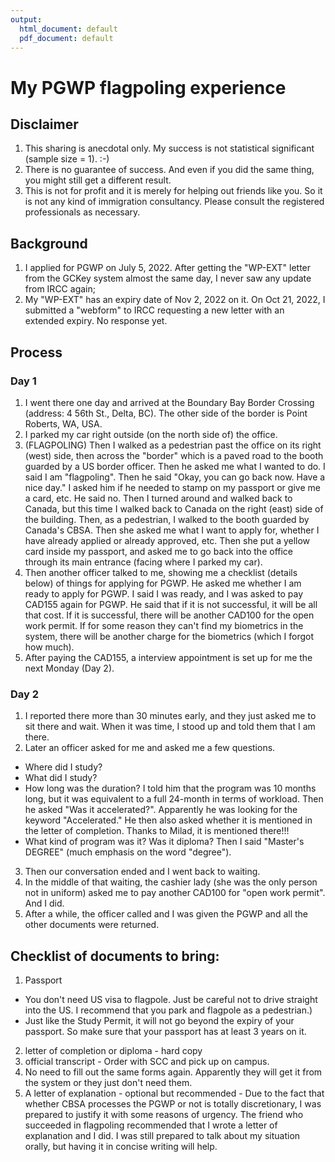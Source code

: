 ```yaml
---
output:
  html_document: default
  pdf_document: default
---
```

# My PGWP flagpoling experience

## Disclaimer

1.  This sharing is anecdotal only. My success is not statistical significant (sample size = 1). :-)
2.  There is no guarantee of success. And even if you did the same thing, you might still get a different result.
3.  This is not for profit and it is merely for helping out friends like you. So it is not any kind of immigration consultancy. Please consult the registered professionals as necessary.

## Background

1.  I applied for PGWP on July 5, 2022. After getting the "WP-EXT" letter from the GCKey system almost the same day, I never saw any update from IRCC again;
2.  My "WP-EXT" has an expiry date of Nov 2, 2022 on it. On Oct 21, 2022, I submitted a "webform" to IRCC requesting a new letter with an extended expiry.  No response yet.

## Process

### Day 1

1.  I went there one day and arrived at the Boundary Bay Border Crossing (address: 4 56th St., Delta, BC).  The other side of the border is Point Roberts, WA, USA.
2.  I parked my car right outside (on the north side of) the office.
3.  (FLAGPOLING) Then I walked as a pedestrian past the office on its right (west) side, then across the "border" which is a paved road to the booth guarded by a US border officer.  Then he asked me what I wanted to do.  I said I am "flagpoling".  Then he said "Okay, you can go back now.  Have a nice day."  I asked him if he needed to stamp on my passport or give me a card, etc. He said no.  Then I turned around and walked back to Canada, but this time I walked back to Canada on the right (east) side of the building.  Then, as a pedestrian, I walked to the booth guarded by Canada's CBSA.  Then she asked me what I want to apply for, whether I have already applied or already approved, etc.  Then she put a yellow card inside my passport, and asked me to go back into the office through its main entrance (facing where I parked my car).
4. Then another officer talked to me, showing me a checklist (details below) of things for applying for PGWP.  He asked me whether I am ready to apply for PGWP.  I said I was ready, and I was asked to pay CAD155 again for PGWP.  He said that if it is not successful, it will be all that cost.  If it is successful, there will be another CAD100 for the open work permit.  If for some reason they can't find my biometrics in the system, there will be another charge for the biometrics (which I forgot how much).
5. After paying the CAD155, a interview appointment is set up for me the next Monday (Day 2).  

### Day 2

1. I reported there more than 30 minutes early, and they just asked me to sit there and wait.  When it was time, I stood up and told them that I am there.
2. Later an officer asked for me and asked me a few questions.  
- Where did I study?
- What did I study?
- How long was the duration? I told him that the program was 10 months long, but it was equivalent to a full 24-month in terms of workload.  Then he asked "Was it accelerated?".  Apparently he was looking for the keyword "Accelerated."  He then also asked whether it is mentioned in the letter of completion.  Thanks to Milad, it is mentioned there!!!
- What kind of program was it?  Was it diploma?  Then I said "Master's DEGREE" (much emphasis on the word "degree").
3. Then our conversation ended and I went back to waiting.
4. In the middle of that waiting, the cashier lady (she was the only person not in uniform) asked me to pay another CAD100 for "open work permit".  And I did.
5. After a while, the officer called and I was given the PGWP and all the other documents were returned.

## Checklist of documents to bring:
1. Passport 
- You don't need US visa to flagpole. Just be careful not to drive straight into the US.  I recommend that you park and flagpole as a pedestrian.)
- Just like the Study Permit, it will not go beyond the expiry of your passport.  So make sure that your passport has at least 3 years on it.
2. letter of completion or diploma - hard copy
3. official transcript - Order with SCC and pick up on campus.
4. No need to fill out the same forms again.  Apparently they will get it from the system or they just don't need them.
5. A letter of explanation - optional but recommended - Due to the fact that whether CBSA processes the PGWP or not is totally discretionary, I was prepared to justify it with some reasons of urgency.  The friend who succeeded in flagpoling recommended that I wrote a letter of explanation and I did.  I was still prepared to talk about my situation orally, but having it in concise writing will help.
